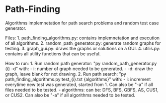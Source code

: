 # Path-Finding
Algorithms implemnetation for path search problems and random test case generator.

Files:
    1. path_finding_algorithms.py: contains implemnetation and execution of all algorithms.
    2. random_path_generator.py: generate random graphs for testing.
    3. graph_gui.py: draws the graphs or solutions on a GUI.
    4. utilis.py: contains all utility functions that can be useful.

How to run:
    1. Run random path generator: "py random_path_generator.py {i} -d" with:
        - i: number of graph needed to be generated.
        - -d: draw the graph, leave blank for not drawing.
    2. Run path search: "py path_finding_algorithms.py test_{i}.txt {algorithms}" with:
        - i: increment everytime new test was generated, started from 1. Can also be "-a" if all files needed to be tested.
        - algorithms: can be: DFS, BFS, GBFS, AS, CUS1, or CUS2. Can also be "-a" if all algorithms needed to be tested.